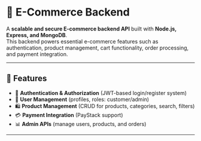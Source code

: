 # 🛒 E-Commerce Backend

A **scalable and secure E-commerce backend API** built with **Node.js, Express, and MongoDB**.  
This backend powers essential e-commerce features such as authentication, product management, cart functionality, order processing, and payment integration.

---

## 🚀 Features
- 🔑 **Authentication & Authorization** (JWT-based login/register system)  
- 👤 **User Management** (profiles, roles: customer/admin)  
- 🛍️ **Product Management** (CRUD for products, categories, search, filters)  
- 💳 **Payment Integration** (PayStack support)  
- 📊 **Admin APIs** (manage users, products, and orders)  

---
